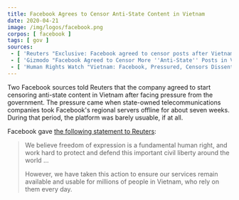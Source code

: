 ```yaml
---
title: Facebook Agrees to Censor Anti-State Content in Vietnam
date: 2020-04-21
image: /img/logos/facebook.png
corpos: [ facebook ]
tags: [ gov ]
sources:
 - [ 'Reuters "Exclusive: Facebook agreed to censor posts after Vietnam slowed traffic - sources" by James Pearson (21 Apr 2020)', 'https://archive.vn/fwUxl' ]
 - [ 'Gizmodo "Facebook Agreed to Censor More ''Anti-State'' Posts in Vietnam After State Telcos Tanked Its Traffic" by Tom McKay (22 Apr 2020)', 'https://archive.vn/sRXhl' ]
 - [ 'Human Rights Watch "Vietnam: Facebook, Pressured, Censors Dissent" (23 Apr 2020)', 'https://archive.vn/Ur7Us' ]
---
```


Two Facebook sources told Reuters that the company agreed to start censoring anti-state content in Vietnam after facing pressure from the government.
The pressure came when state-owned telecommunications companies took Facebook's regional servers offline for about seven weeks.
During that period, the platform was barely usuable, if at all.

Facebook gave [the following statement to Reuters](https://archive.vn/fwUxl#selection-599.0-603.150):
> We believe freedom of expression is a fundamental human right, and work hard
> to protect and defend this important civil liberty around the world ...
>
> However, we have taken this action to ensure our services remain available
> and usable for millions of people in Vietnam, who rely on them every day.
